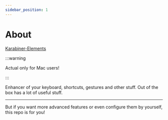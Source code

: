 ```yaml
---
sidebar_position: 1
---
```


# About

[Karabiner-Elements](https://karabiner-elements.pqrs.org/)

:::warning

Actual only for Mac users!

:::

Enhancer of your keyboard, shortcuts, gestures and other stuff. Out of the box
has a lot of useful stuff.

---

But if you want more advanced features or even configure them by yourself, this
repo is for you!
